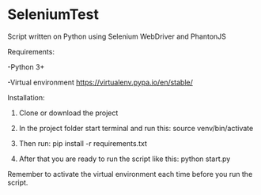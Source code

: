 # SeleniumTest
Script written on Python using Selenium WebDriver and PhantonJS

Requirements:

-Python 3+

-Virtual environment https://virtualenv.pypa.io/en/stable/

Installation:
1. Clone or download the project
2. In the project folder start terminal and run this:
source venv/bin/activate

3. Then run:
pip install -r requirements.txt

4. After that you are ready to run the script like this:
python start.py

Remember to activate the virtual environment each time before you run the script.
